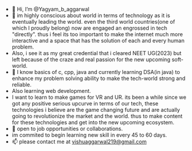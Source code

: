 - 👋 Hi, I’m @Yagyam_b_aggarwal
- 👀 im highly conscious about world in terms of technology as it is eventually leading the world. even the third world countries(one of which I proudly belong) now are engaged an engrossed in tech "directly". thus i feel its too important to make the internet much more interactive and a space that has the solution of each and every human problem.
- Also, i see it as my great credential that i cleared NEET UG(2023) but left because of the craze and real passion for the new upcoming soft-world. 
- 🌱 I know basics of c, cpp, java and currently learning DSA(in java) to enhance my problem solving ability to make the tech-world strong and reliable.
-  Also learning web development.
- I want to learn to make games for VR and UR. its been a while since we got any positive serious upcurve in terms of our tech, these technologies i believe are the game changing future and are actually going to revolutionize the market and the world. thus to make content for these technologies and get into the new upcoming ecosystem.
- 💞️ open to job opportunities or collaborations.
- im commited to begin learning new skill in every 45 to 60 days. 
- 📫 please contact me at vishuaggarwal219@gmail.com

<!---
yagyambaggarwal/yagyambaggarwal is a ✨ special ✨ repository because its `README.md` (this file) appears on your GitHub profile.
You can click the Preview link to take a look at your changes.
--->
